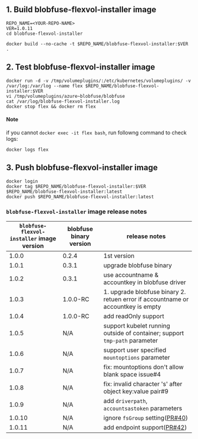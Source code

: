 ## 1. Build blobfuse-flexvol-installer image

```
REPO_NAME=<YOUR-REPO-NAME>
VER=1.0.11
cd blobfuse-flexvol-installer

docker build --no-cache -t $REPO_NAME/blobfuse-flexvol-installer:$VER .
```
## 2. Test blobfuse-flexvol-installer image
```
docker run -d -v /tmp/volumeplugins/:/etc/kubernetes/volumeplugins/ -v /var/log:/var/log --name flex $REPO_NAME/blobfuse-flexvol-installer:$VER
vi /tmp/volumeplugins/azure~blobfuse/blobfuse
cat /var/log/blobfuse-flexvol-installer.log
docker stop flex && docker rm flex
```

#### Note
if you cannot `docker exec -it flex bash`, run followng command to check logs:
```
docker logs flex
```

## 3. Push blobfuse-flexvol-installer image
```
docker login
docker tag $REPO_NAME/blobfuse-flexvol-installer:$VER $REPO_NAME/blobfuse-flexvol-installer:latest
docker push $REPO_NAME/blobfuse-flexvol-installer:latest
```

### `blobfuse-flexvol-installer` image release notes
| `blobfuse-flexvol-installer` image version | blobfuse binary version | release notes |
| ---- | ---- | ---- |
| 1.0.0 | 0.2.4 | 1st version  |
| 1.0.1 | 0.3.1 |  upgrade blobfuse binary |
| 1.0.2 | 0.3.1 |  use accountname & accountkey in blobfuse driver |
| 1.0.3 | 1.0.0-RC |  1. upgrade blobfuse binary 2. retuen error if accountname or accountkey is empty|
| 1.0.4 | 1.0.0-RC |  add readOnly support|
| 1.0.5 | N/A | support kubelet running outside of container; support `tmp-path` parameter|
| 1.0.6 | N/A | support user specified `mountoptions` parameter|
| 1.0.7 | N/A | fix: mountoptions don't allow blank space issue#4 |
| 1.0.8 | N/A | fix: invalid character 's' after object key:value pair#9 |
| 1.0.9 | N/A | add `driverpath`, `accountsastoken` parameters |
| 1.0.10 | N/A | ignore `fsGroup` setting([PR#40](https://github.com/Azure/kubernetes-volume-drivers/pull/40)) |
| 1.0.11 | N/A | add endpoint support([PR#42](https://github.com/Azure/kubernetes-volume-drivers/pull/42)) |
